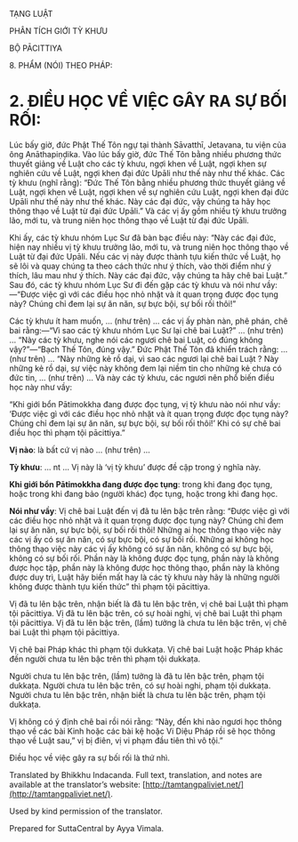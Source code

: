  

TẠNG LUẬT

PHÂN TÍCH GIỚI TỲ KHƯU

BỘ PĀCITTIYA

8\. PHẨM (NÓI) THEO PHÁP:

# 2\. ĐIỀU HỌC VỀ VIỆC GÂY RA SỰ BỐI RỐI:

Lúc bấy giờ, đức Phật Thế Tôn ngự tại thành Sāvatthī, Jetavana, tu viện của ông Anāthapiṇḍika. Vào lúc bấy giờ, đức Thế Tôn bằng nhiều phương thức thuyết giảng về Luật cho các tỳ khưu, ngợi khen về Luật, ngợi khen sự nghiên cứu về Luật, ngợi khen đại đức Upāli như thế này như thế khác. Các tỳ khưu (nghĩ rằng): “Đức Thế Tôn bằng nhiều phương thức thuyết giảng về Luật, ngợi khen về Luật, ngợi khen về sự nghiên cứu Luật, ngợi khen đại đức Upāli như thế này như thế khác. Này các đại đức, vậy chúng ta hãy học thông thạo về Luật từ đại đức Upāli.” Và các vị ấy gồm nhiều tỳ khưu trưởng lão, mới tu, và trung niên học thông thạo về Luật từ đại đức Upāli.

Khi ấy, các tỳ khưu nhóm Lục Sư đã bàn bạc điều này: “Này các đại đức, hiện nay nhiều vị tỳ khưu trưởng lão, mới tu, và trung niên học thông thạo về Luật từ đại đức Upāli. Nếu các vị này được thành tựu kiến thức về Luật, họ sẽ lôi và quay chúng ta theo cách thức như ý thích, vào thời điểm như ý thích, lâu mau như ý thích. Này các đại đức, vậy chúng ta hãy chê bai Luật.” Sau đó, các tỳ khưu nhóm Lục Sư đi đến gặp các tỳ khưu và nói như vầy:—“Được việc gì với các điều học nhỏ nhặt và ít quan trọng được đọc tụng này? Chúng chỉ đem lại sự ăn năn, sự bực bội, sự bối rối thôi!”

Các tỳ khưu ít ham muốn, … (như trên) … các vị ấy phàn nàn, phê phán, chê bai rằng:—“Vì sao các tỳ khưu nhóm Lục Sư lại chê bai Luật?” … (như trên) … “Này các tỳ khưu, nghe nói các ngươi chê bai Luật, có đúng không vậy?”—“Bạch Thế Tôn, đúng vậy.” Đức Phật Thế Tôn đã khiển trách rằng: … (như trên) … “Này những kẻ rồ dại, vì sao các ngươi lại chê bai Luật ? Này những kẻ rồ dại, sự việc này không đem lại niềm tin cho những kẻ chưa có đức tin, … (như trên) … Và này các tỳ khưu, các ngươi nên phổ biến điều học này như vầy:

“Khi giới bổn Pātimokkha đang được đọc tụng, vị tỳ khưu nào nói như vầy: ‘Được việc gì với các điều học nhỏ nhặt và ít quan trọng được đọc tụng này? Chúng chỉ đem lại sự ăn năn, sự bực bội, sự bối rối thôi!’ Khi có sự chê bai điều học thì phạm tội pācittiya.”

**Vị nào**: là bất cứ vị nào … (như trên) …

**Tỳ khưu**: … nt … Vị này là ‘vị tỳ khưu’ được đề cập trong ý nghĩa này.

**Khi giới bổn Pātimokkha đang được đọc tụng**: trong khi đang đọc tụng, hoặc trong khi đang bảo (người khác) đọc tụng, hoặc trong khi đang học.

**Nói như vầy**: Vị chê bai Luật đến vị đã tu lên bậc trên rằng: “Được việc gì với các điều học nhỏ nhặt và ít quan trọng được đọc tụng này? Chúng chỉ đem lại sự ăn năn, sự bực bội, sự bối rối thôi! Những ai học thông thạo việc này các vị ấy có sự ăn năn, có sự bực bội, có sự bối rối. Những ai không học thông thạo việc này các vị ấy không có sự ăn năn, không có sự bực bội, không có sự bối rối. Phần này là không được đọc tụng, phần này là không được học tập, phần này là không được học thông thạo, phần này là không được duy trì, Luật hãy biến mất hay là các tỳ khưu này hãy là những người không được thành tựu kiến thức” thì phạm tội pācittiya.

Vị đã tu lên bậc trên, nhận biết là đã tu lên bậc trên, vị chê bai Luật thì phạm tội pācittiya. Vị đã tu lên bậc trên, có sự hoài nghi, vị chê bai Luật thì phạm tội pācittiya. Vị đã tu lên bậc trên, (lầm) tưởng là chưa tu lên bậc trên, vị chê bai Luật thì phạm tội pācittiya.

Vị chê bai Pháp khác thì phạm tội dukkaṭa. Vị chê bai Luật hoặc Pháp khác đến người chưa tu lên bậc trên thì phạm tội dukkaṭa.

Người chưa tu lên bậc trên, (lầm) tưởng là đã tu lên bậc trên, phạm tội dukkaṭa. Người chưa tu lên bậc trên, có sự hoài nghi, phạm tội dukkaṭa. Người chưa tu lên bậc trên, nhận biết là chưa tu lên bậc trên, phạm tội dukkaṭa.

Vị không có ý định chê bai rồi nói rằng: “Này, đến khi nào ngươi học thông thạo về các bài Kinh hoặc các bài kệ hoặc Vi Diệu Pháp rồi sẽ học thông thạo về Luật sau,” vị bị điên, vị vi phạm đầu tiên thì vô tội.”

Điều học về việc gây ra sự bối rối là thứ nhì.

Translated by Bhikkhu Indacanda. Full text, translation, and notes are available at the translator’s website: [http://tamtangpaliviet.net/](http://tamtangpaliviet.net/).

Used by kind permission of the translator.

Prepared for SuttaCentral by Ayya Vimala.